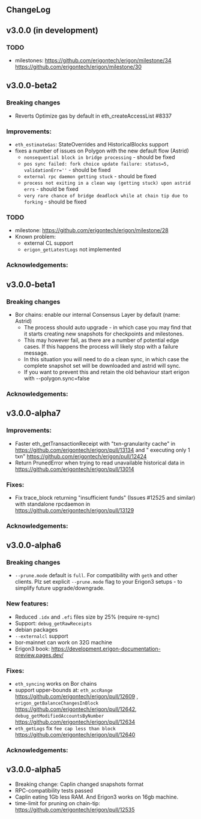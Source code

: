 ChangeLog
---------

## v3.0.0 (in development)

### TODO

- milestones:
https://github.com/erigontech/erigon/milestone/34
https://github.com/erigontech/erigon/milestone/30

## v3.0.0-beta2

### Breaking changes
- Reverts Optimize gas by default in eth_createAccessList #8337  

### Improvements:

- `eth_estimateGas`: StateOverrides and HistoricalBlocks support
- fixes a number of issues on Polygon with the new default flow (Astrid)
  - `nonsequential block in bridge processing` - should be fixed
  - `pos sync failed: fork choice update failure: status=5, validationErr=''` - should be fixed
  - `external rpc daemon getting stuck` - should be fixed
  - `process not exiting in a clean way (getting stuck) upon astrid errs` - should be fixed
  - `very rare chance of bridge deadlock while at chain tip due to forking` - should be fixed

### TODO

- milestone: https://github.com/erigontech/erigon/milestone/28
- Known problem:
    - external CL support
    - `erigon_getLatestLogs` not implemented

### Acknowledgements:

## v3.0.0-beta1

### Breaking changes

- Bor chains: enable our internal Consensus Layer by default (name: Astrid)
    - The process should auto upgrade - in which case you may find that it starts creating new snapshots for checkpoints
      and milestones.
    - This may however fail, as there are a number of potential edge cases. If this happens the process will likely stop
      with a failure message.
    - In this situation you will need to do a clean sync, in which case the complete snapshot set will be downloaded and
      astrid will sync.
    - If you want to prevent this and retain the old behaviour start erigon with --polygon.sync=false

### Acknowledgements:

## v3.0.0-alpha7

### Improvements:

- Faster eth_getTransactionReceipt with "txn-granularity cache" in https://github.com/erigontech/erigon/pull/13134 and "
  executing only 1 txn"  https://github.com/erigontech/erigon/pull/12424
- Return PrunedError when trying to read unavailable historical data in https://github.com/erigontech/erigon/pull/13014

### Fixes:

- Fix trace_block returning "insufficient funds" (Issues #12525 and similar) with standalone rpcdaemon
  in https://github.com/erigontech/erigon/pull/13129

### Acknowledgements:

## v3.0.0-alpha6

### Breaking changes

- `--prune.mode` default is `full`. For compatibility with `geth` and other clients. Plz set explicit
  `--prune.mode` flag to your Erigon3 setups - to simplify future upgrade/downgrade.

### New features:

- Reduced `.idx` and `.efi` files size by 25% (require re-sync)
- Support: `debug_getRawReceipts`
- debian packages
- `--externalcl` support
- bor-mainnet can work on 32G machine
- Erigon3 book: https://development.erigon-documentation-preview.pages.dev/

### Fixes:

- `eth_syncing` works on Bor chains
- support upper-bounds at: `eth_accRange` https://github.com/erigontech/erigon/pull/12609 ,
  `erigon_getBalanceChangesInBlock` https://github.com/erigontech/erigon/pull/12642,
  `debug_getModifiedAccountsByNumber` https://github.com/erigontech/erigon/pull/12634
- `eth_getLogs` fix `fee cap less than block` https://github.com/erigontech/erigon/pull/12640

### Acknowledgements:

## v3.0.0-alpha5

- Breaking change: Caplin changed snapshots format
- RPC-compatibility tests passed
- Caplin eating 1Gb less RAM. And Erigon3 works on 16gb machine.
- time-limit for pruning on chain-tip: https://github.com/erigontech/erigon/pull/12535
